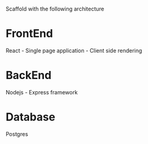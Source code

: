 Scaffold with the following architecture

# FrontEnd
React - Single page application - Client side rendering

# BackEnd
Nodejs - Express framework

# Database
Postgres
